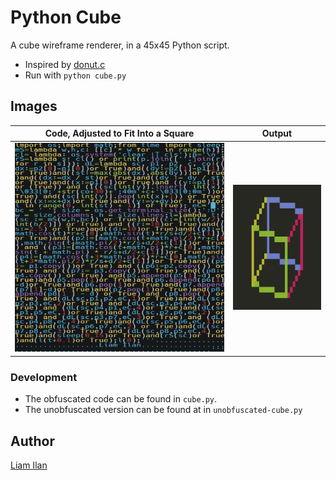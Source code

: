 # Python Cube
A cube wireframe renderer, in a 45x45 Python script.
- Inspired by [donut.c](https://www.a1k0n.net/2006/09/15/obfuscated-c-donut.html)
- Run with `python cube.py`

## Images
| Code, Adjusted to Fit Into a Square    | Output                              |
|----------------------------------------|-------------------------------------|
| ![45x45 Script](./img/square-font.png) | ![Wireframe Cube](./img/output.png) |

### Development
- The obfuscated code can be found in `cube.py`.
- The unobfuscated version can be found at in `unobfuscated-cube.py`

## Author
[Liam Ilan](https://github.com/liam-ilan)